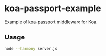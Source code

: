 koa-passport-example
====================

Example of [koa-passport](https://github.com/jaredhanson/passport) middleware for Koa.

## Usage

```bash
node --harmony server.js
```